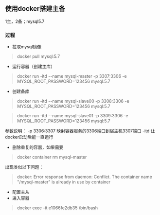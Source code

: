 ## 使用docker搭建主备
1主，2备；mysql5.7

### 过程
* 拉取mysql镜像
> docker pull mysql:5.7

* 运行容器（创建主库）
> docker run -itd --name mysql-master -p 3307:3306 -e MYSQL_ROOT_PASSWORD=123456 mysql:5.7

* 创建备库
> docker run -itd --name mysql-slave00 -p 3308:3306 -e MYSQL_ROOT_PASSWORD=123456 mysql:5.7

> docker run -itd --name mysql-slave01 -p 3309:3306 -e MYSQL_ROOT_PASSWORD=123456 mysql:5.7

参数说明：
    -p 3306:3307  映射容器服务的3306端口到宿主机3307端口
    -itd 让docker启动后能一直运行
   
    
* 删除重复的容器，如果需要
> docker container rm mysql-master

出现类似以下问题：
> docker: Error response from daemon: Conflict. The container name "/mysql-master" is already in use by container

* 配置主从
* 进入容器
> docker exec -it e1066fe2db35 /bin/bash